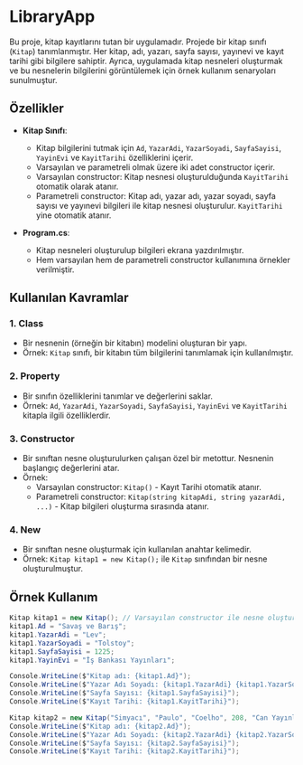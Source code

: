 # LibraryApp

Bu proje, kitap kayıtlarını tutan bir uygulamadır. Projede bir kitap sınıfı (`Kitap`) tanımlanmıştır. Her kitap, adı, yazarı, sayfa sayısı, yayınevi ve kayıt tarihi gibi bilgilere sahiptir. Ayrıca, uygulamada kitap nesneleri oluşturmak ve bu nesnelerin bilgilerini görüntülemek için örnek kullanım senaryoları sunulmuştur.

## Özellikler
- **Kitap Sınıfı**:
  - Kitap bilgilerini tutmak için `Ad`, `YazarAdi`, `YazarSoyadi`, `SayfaSayisi`, `YayinEvi` ve `KayitTarihi` özelliklerini içerir.
  - Varsayılan ve parametreli olmak üzere iki adet constructor içerir.
  - Varsayılan constructor: Kitap nesnesi oluşturulduğunda `KayitTarihi` otomatik olarak atanır.
  - Parametreli constructor: Kitap adı, yazar adı, yazar soyadı, sayfa sayısı ve yayınevi bilgileri ile kitap nesnesi oluşturulur. `KayitTarihi` yine otomatik atanır.

- **Program.cs**:
  - Kitap nesneleri oluşturulup bilgileri ekrana yazdırılmıştır.
  - Hem varsayılan hem de parametreli constructor kullanımına örnekler verilmiştir.

## Kullanılan Kavramlar
### 1. **Class**
- Bir nesnenin (örneğin bir kitabın) modelini oluşturan bir yapı.
- Örnek: `Kitap` sınıfı, bir kitabın tüm bilgilerini tanımlamak için kullanılmıştır.

### 2. **Property**
- Bir sınıfın özelliklerini tanımlar ve değerlerini saklar.
- Örnek: `Ad`, `YazarAdi`, `YazarSoyadi`, `SayfaSayisi`, `YayinEvi` ve `KayitTarihi` kitapla ilgili özelliklerdir.

### 3. **Constructor**
- Bir sınıftan nesne oluşturulurken çalışan özel bir metottur. Nesnenin başlangıç değerlerini atar.
- Örnek:
  - Varsayılan constructor: `Kitap()` - Kayıt Tarihi otomatik atanır.
  - Parametreli constructor: `Kitap(string kitapAdi, string yazarAdi, ...)` - Kitap bilgileri oluşturma sırasında atanır.

### 4. **New**
- Bir sınıftan nesne oluşturmak için kullanılan anahtar kelimedir.
- Örnek: `Kitap kitap1 = new Kitap();` ile `Kitap` sınıfından bir nesne oluşturulmuştur.

## Örnek Kullanım

```csharp
Kitap kitap1 = new Kitap(); // Varsayılan constructor ile nesne oluşturulur
kitap1.Ad = "Savaş ve Barış";
kitap1.YazarAdi = "Lev";
kitap1.YazarSoyadi = "Tolstoy";
kitap1.SayfaSayisi = 1225;
kitap1.YayinEvi = "İş Bankası Yayınları";

Console.WriteLine($"Kitap adı: {kitap1.Ad}");
Console.WriteLine($"Yazar Adı Soyadı: {kitap1.YazarAdi} {kitap1.YazarSoyadi}");
Console.WriteLine($"Sayfa Sayısı: {kitap1.SayfaSayisi}");
Console.WriteLine($"Kayıt Tarihi: {kitap1.KayitTarihi}");

Kitap kitap2 = new Kitap("Simyacı", "Paulo", "Coelho", 208, "Can Yayınları");
Console.WriteLine($"Kitap adı: {kitap2.Ad}");
Console.WriteLine($"Yazar Adı Soyadı: {kitap2.YazarAdi} {kitap2.YazarSoyadi}");
Console.WriteLine($"Sayfa Sayısı: {kitap2.SayfaSayisi}");
Console.WriteLine($"Kayıt Tarihi: {kitap2.KayitTarihi}");
